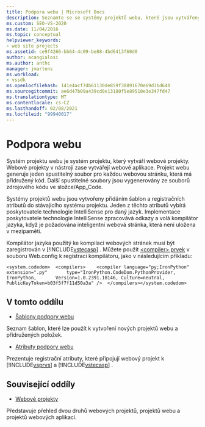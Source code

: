 ```yaml
---
title: Podpora webu | Microsoft Docs
description: Seznamte se se systémy projektů webu, které jsou vytvářeny přidáním šablon a registračních atributů do stávajícího systému projektu.
ms.custom: SEO-VS-2020
ms.date: 11/04/2016
ms.topic: conceptual
helpviewer_keywords:
- web site projects
ms.assetid: ce9f4266-bb64-4c09-be88-4bd6413f60d0
author: acangialosi
ms.author: anthc
manager: jmartens
ms.workload:
- vssdk
ms.openlocfilehash: 141e4acf7db61130de859f38891670e69d3bd640
ms.sourcegitcommit: ae6d47b09a439cd0e13180f5e89510e3e347fd47
ms.translationtype: MT
ms.contentlocale: cs-CZ
ms.lasthandoff: 02/08/2021
ms.locfileid: "99940017"
---
```

# <a name="web-site-support"></a>Podpora webu
Systém projektu webu je systém projektu, který vytváří webové projekty. Webové projekty v nástroji zase vytvářejí webové aplikace. Projekt webu generuje jeden spustitelný soubor pro každou webovou stránku, která má přidružený kód. Další spustitelné soubory jsou vygenerovány ze souborů zdrojového kódu ve složce/App_Code.

 Systémy projektů webu jsou vytvořeny přidáním šablon a registračních atributů do stávajícího systému projektu. Jeden z těchto atributů vybírá poskytovatele technologie IntelliSense pro daný jazyk. Implementace poskytovatele technologie IntelliSense zpracovává odkazy a volá kompilátor jazyka, když je požadována inteligentní webová stránka, která není uložena v mezipaměti.

 Kompilátor jazyka použitý ke kompilaci webových stránek musí být zaregistrován v [!INCLUDE[vstecasp](../../code-quality/includes/vstecasp_md.md)] . Můžete použít [ \<compiler> prvek](/dotnet/framework/configure-apps/file-schema/compiler/compiler-element) v souboru Web.config k registraci kompilátoru, jako v následujícím příkladu:

```
<system.codedom>  <compilers>    <compiler language="py;IronPython" extension=".py"       type="IronPython.CodeDom.PythonProvider, IronPython,       Version=1.0.2391.18146, Culture=neutral,       PublicKeyToken=b03f5f7f11d50a3a" />  </compilers></system.codedom>
```

## <a name="in-this-section"></a>V tomto oddílu
- [Šablony podpory webu](../../extensibility/internals/web-site-support-templates.md)

 Seznam šablon, které lze použít k vytvoření nových projektů webu a přidružených položek.

- [Atributy podpory webu](../../extensibility/internals/web-site-support-attributes.md)

 Prezentuje registrační atributy, které připojují webový projekt k [!INCLUDE[vsprvs](../../code-quality/includes/vsprvs_md.md)] a [!INCLUDE[vstecasp](../../code-quality/includes/vstecasp_md.md)] .

## <a name="related-sections"></a>Související oddíly
- [Webové projekty](../../extensibility/internals/web-projects.md)

 Představuje přehled dvou druhů webových projektů, projektů webu a projektů webových aplikací.
